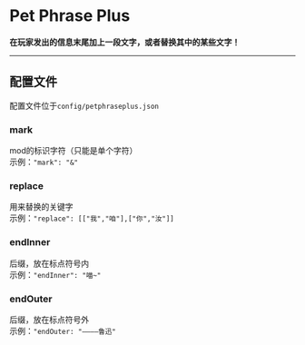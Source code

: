 # Pet Phrase Plus

__在玩家发出的信息末尾加上一段文字，或者替换其中的某些文字！__  

---

## 配置文件  
配置文件位于`config/petphraseplus.json`  

### mark  
mod的标识字符（只能是单个字符）  
示例：`"mark": "&"`  

### replace  
用来替换的关键字  
示例：`"replace": [["我","咱"],["你","汝"]]`  

### endInner  
后缀，放在标点符号内  
示例：`"endInner": "喵~"`  

### endOuter  
后缀，放在标点符号外  
示例：`"endOuter: "————鲁迅"`  